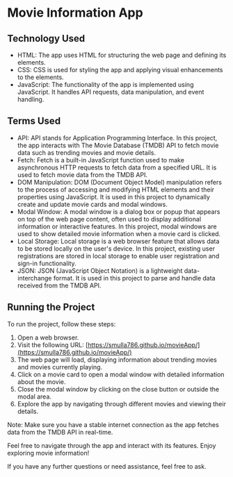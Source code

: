 # Movie Information App

## Technology Used

- HTML: The app uses HTML for structuring the web page and defining its elements.
- CSS: CSS is used for styling the app and applying visual enhancements to the elements.
- JavaScript: The functionality of the app is implemented using JavaScript. It handles API requests, data manipulation, and event handling.

## Terms Used

- API: API stands for Application Programming Interface. In this project, the app interacts with The Movie Database (TMDB) API to fetch movie data such as trending movies and movie details.
- Fetch: Fetch is a built-in JavaScript function used to make asynchronous HTTP requests to fetch data from a specified URL. It is used to fetch movie data from the TMDB API.
- DOM Manipulation: DOM (Document Object Model) manipulation refers to the process of accessing and modifying HTML elements and their properties using JavaScript. It is used in this project to dynamically create and update movie cards and modal windows.
- Modal Window: A modal window is a dialog box or popup that appears on top of the web page content, often used to display additional information or interactive features. In this project, modal windows are used to show detailed movie information when a movie card is clicked.
- Local Storage: Local storage is a web browser feature that allows data to be stored locally on the user's device. In this project, existing user registrations are stored in local storage to enable user registration and sign-in functionality.
- JSON: JSON (JavaScript Object Notation) is a lightweight data-interchange format. It is used in this project to parse and handle data received from the TMDB API.

## Running the Project

To run the project, follow these steps:

1. Open a web browser.
2. Visit the following URL: [https://smulla786.github.io/movieApp/](https://smulla786.github.io/movieApp/)
3. The web page will load, displaying information about trending movies and movies currently playing.
4. Click on a movie card to open a modal window with detailed information about the movie.
5. Close the modal window by clicking on the close button or outside the modal area.
6. Explore the app by navigating through different movies and viewing their details.

Note: Make sure you have a stable internet connection as the app fetches data from the TMDB API in real-time.

Feel free to navigate through the app and interact with its features. Enjoy exploring movie information!

If you have any further questions or need assistance, feel free to ask.
